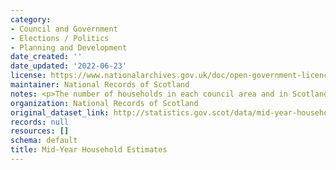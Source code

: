 ```yaml
---
category:
- Council and Government
- Elections / Politics
- Planning and Development
date_created: ''
date_updated: '2022-06-23'
license: https://www.nationalarchives.gov.uk/doc/open-government-licence/version/3/
maintainer: National Records of Scotland
notes: <p>The number of households in each council area and in Scotland</p>
organization: National Records of Scotland
original_dataset_link: http://statistics.gov.scot/data/mid-year-household-estimates
records: null
resources: []
schema: default
title: Mid-Year Household Estimates
---
```

